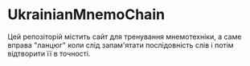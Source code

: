 # UkrainianMnemoChain
Цей репозіторій містить сайт для тренування мнемотехніки, а саме вправа "ланцюг" коли слід запам'ятати послідовність слів і потім відтворити її в точності.
